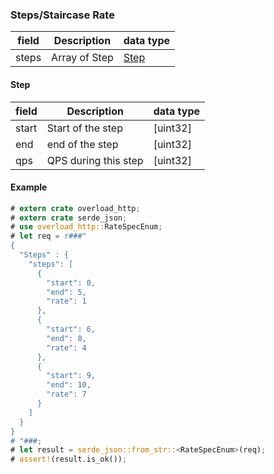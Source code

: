 ### Steps/Staircase Rate

| field | Description   | data type     |
|-------|---------------|---------------|
| steps | Array of Step | [Step](#step) |

#### Step

| field | Description          | data type |
|-------|----------------------|-----------|
| start | Start of the step    | \[uint32\]  |
| end   | end of the step      | \[uint32\]  |
| qps   | QPS during this step | \[uint32\]  |

#### Example

```rust
# extern crate overload_http;
# extern crate serde_json;
# use overload_http::RateSpecEnum;
# let req = r###"
{
  "Steps" : {
    "steps": [
      {
        "start": 0,
        "end": 5,
        "rate": 1
      },
      {
        "start": 6,
        "end": 8,
        "rate": 4
      },
      {
        "start": 9,
        "end": 10,
        "rate": 7
      }
    ]
  }
}
# "###;
# let result = serde_json::from_str::<RateSpecEnum>(req);
# assert!(result.is_ok());
```
